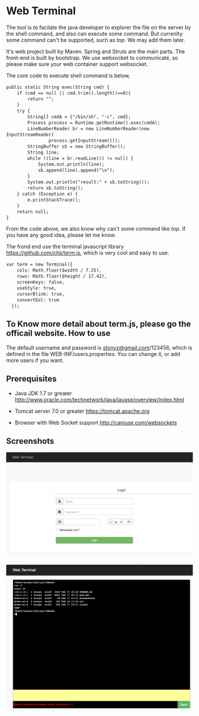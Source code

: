 Web Terminal
====================
The tool is to facilate the java developer to explorer the file on the server by the shell command, and also can execute some command. But currenlty some command can't be supported, such as *top*. We may add them later.

It's web project built by Maven. Spring and Struts are the main parts. The front-end is built by bootstrap. We use websocket to communicate, so please make sure your web container support websocket.

The core code to execute shell command is below,

    public static String exec(String cmd) {
        if (cmd == null || cmd.trim().length()==0){
            return "";
        }
        try {
            String[] cmdA = {"/bin/sh", "-c", cmd};
            Process process = Runtime.getRuntime().exec(cmdA);
            LineNumberReader br = new LineNumberReader(new InputStreamReader(
                    process.getInputStream()));
            StringBuffer sb = new StringBuffer();
            String line;
            while ((line = br.readLine()) != null) {
                System.out.println(line);
                sb.append(line).append("\n");
            }
            System.out.println("result:" + sb.toString());
            return sb.toString();
        } catch (Exception e) {
            e.printStackTrace();
        }
        return null;
    }

From the code above, we also know why can't some command like *top*. If you have any good idea, please let me know.

The frond end use the terminal javascript library https://github.com/chjj/term.js, which is very cool and easy to use. 

	var term = new Terminal({
	    cols: Math.floor($width / 7.25),
	    rows: Math.floor($height / 17.42),
	    screenKeys: false,
        useStyle: true,
        cursorBlink: true,
        convertEol: true
	  });
To Know more detail about term.js, please go the officail website.
How to use
-------------
The default username and password is stonyz@gmail.com/123456, which is defined in the file WEB-INF/users.properties. You can change it, or add more users if you want.

Prerequisites
-------------
* Java JDK 1.7 or greater
http://www.oracle.com/technetwork/java/javase/overview/index.html

* Tomcat server 7.0 or greater
https://tomcat.apache.org

* Browser with Web Socket support
http://caniuse.com/websockets

Screenshots
-----------
![Login](https://github.com/stonyz/webterminal/raw/master/screenshots/login.png)

![Terminal](https://github.com/stonyz/webterminal/raw/master/screenshots/terminal.png)


